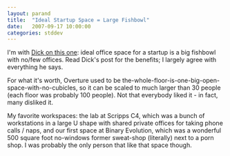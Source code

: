 ```yaml
---
layout: parand
title:  "Ideal Startup Space = Large Fishbowl"
date:   2007-09-17 10:00:00
categories: stddev
---
```

I'm with [Dick on this one](/web/20101222051652/http://www.burningdoor.com/askthewizard/2007/09/no_offices.html): ideal office space for a startup is a big fishbowl with no/few offices. Read Dick's post for the benefits; I largely agree with everything he says. 

For what it's worth, Overture used to be the-whole-floor-is-one-big-open-space-with-no-cubicles, so it can be scaled to much larger than 30 people \(each floor was probably 100 people\). Not that everybody liked it - in fact, many disliked it. 

My favorite workspaces: the lab at Scripps C4, which was a bunch of workstations in a large U shape with shared private offices for taking phone calls / naps, and our first space at Binary Evolution, which was a wonderful 500 square foot no-windows former sweat-shop \(literally\) next to a porn shop. I was probably the only person that like that space though.
